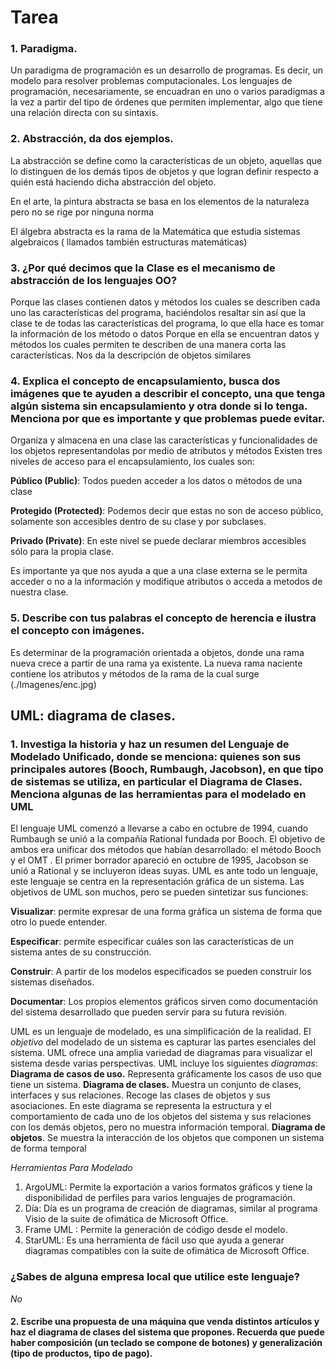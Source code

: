 # **Tarea**
### 1. Paradigma.
Un paradigma de programación es un  desarrollo de programas. Es decir, un modelo para resolver problemas computacionales. Los lenguajes de programación, necesariamente, se encuadran en uno o varios paradigmas a la vez a partir del tipo de órdenes que permiten implementar, algo que tiene una relación directa con su sintaxis.
### 2. Abstracción, da dos ejemplos.
La abstracción se define como la características  de un objeto, aquellas que lo distinguen de los demás tipos de objetos y que logran definir respecto a quién está haciendo dicha abstracción del objeto.

En el arte, la pintura abstracta se basa en los elementos de la naturaleza pero no se rige por ninguna norma

El álgebra abstracta es la rama de la Matemática que estudia sistemas algebraicos ( llamados también estructuras matemáticas) 
### 3. ¿Por qué decimos que la Clase es el mecanismo de abstracción de los lenguajes OO?
Porque las clases contienen datos y métodos los cuales se describen cada uno las características del programa, haciéndolos resaltar sin así que la clase te de todas las características del programa, lo que ella hace es tomar la información de los método o datos
Porque en ella se encuentran datos y métodos los cuales permiten te describen de una manera corta las características. Nos da la descripción de objetos similares
### 4. Explica el concepto de encapsulamiento, busca dos imágenes que te ayuden a describir el concepto, una que tenga algún sistema sin encapsulamiento y otra donde si lo tenga. Menciona por que es importante y que problemas puede evitar.
Organiza y almacena en una clase las características y funcionalidades de los objetos representandolas por medio de atributos y métodos
Existen tres niveles de acceso para el encapsulamiento, los cuales son:

**Público (Public)**: Todos pueden acceder a los datos o métodos de una clase

**Protegido (Protected)**: Podemos decir que estas no son de acceso público, solamente son accesibles dentro de su clase y por subclases.

**Privado (Private)**: En este nivel se puede declarar miembros accesibles sólo para la propia clase.
 
Es importante ya que nos ayuda a que a una clase externa se le permita acceder o no a la información y modifique atributos o acceda a metodos de nuestra clase.
 ### 5. Describe con tus palabras el concepto de herencia e ilustra el concepto con imágenes.
Es determinar de la programación orientada a objetos, donde una rama nueva crece a partir de una rama ya existente. La nueva rama naciente contiene los atributos y métodos de la rama de la cual surge
(./Imagenes/enc.jpg)
## UML: diagrama de clases.
### 1. Investiga la historia y haz un resumen del Lenguaje de Modelado Unificado, donde se menciona: quienes son sus principales autores (Booch, Rumbaugh, Jacobson), en que tipo de sistemas se utiliza, en particular el Diagrama de Clases. Menciona algunas de las herramientas para el modelado en UML
El lenguaje UML comenzó a llevarse a cabo en octubre de 1994, cuando Rumbaugh se unió a la compañía Rational fundada por Booch. El objetivo de ambos era unificar dos métodos que habían desarrollado: el método Booch y el OMT . El primer borrador apareció en octubre de 1995,  Jacobson se unió a Rational y se incluyeron ideas suyas. 
UML es ante todo un lenguaje, este lenguaje se centra en la representación gráfica de un sistema. Las objetivos de UML son muchos, pero se pueden sintetizar sus funciones:

**Visualizar**: permite expresar de una forma gráfica un sistema de forma que otro lo puede entender. 

**Especificar**: permite especificar cuáles son las características de un sistema antes de su construcción. 

**Construir**: A partir de los modelos especificados se pueden construir los sistemas diseñados. 

**Documentar**: Los propios elementos gráficos sirven como documentación del sistema desarrollado que pueden servir para su futura revisión. 

UML es un lenguaje de modelado, es una simplificación de la realidad. El *objetivo* del modelado de un sistema es capturar las partes esenciales del sistema. UML ofrece una amplia variedad de diagramas para visualizar el sistema desde varias perspectivas. UML incluye los siguientes *diagramas*:
**Diagrama de casos de uso.** Representa gráficamente los casos de uso que tiene un sistema.
**Diagrama de clases.** Muestra un conjunto de clases, interfaces y sus relaciones. Recoge las clases de objetos y sus asociaciones. En este diagrama se representa la estructura y el comportamiento de cada uno de los objetos del sistema y sus relaciones con los demás objetos, pero no muestra información temporal.
**Diagrama de objetos**. Se muestra la interacción de los objetos que componen un sistema de forma temporal

*Herramientas Para Modelado*
1.  ArgoUML: Permite la exportación a varios formatos gráficos y tiene la disponibilidad de perfiles para varios lenguajes de programación.
2. Día: Día es un programa de creación de diagramas, similar al programa Visio de la suite de ofimática de Microsoft Office.
3.  Frame UML : Permite la generación de código desde el modelo.
4. StarUML: Es una herramienta de fácil uso que ayuda a generar diagramas compatibles con la suite de ofimática de Microsoft Office.

### ¿Sabes de alguna empresa local que utilice este lenguaje? 
*No*
#### 2. Escribe una propuesta de una máquina que venda distintos artículos y haz el diagrama de clases del sistema que propones. Recuerda que puede haber composición (un teclado se compone de botones) y generalización (tipo de productos, tipo de pago).

